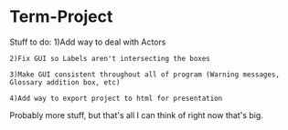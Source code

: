 # Term-Project

Stuff to do:
	1)Add way to deal with Actors
	
	2)Fix GUI so Labels aren't intersecting the boxes
	
	3)Make GUI consistent throughout all of program (Warning messages, Glossary addition box, etc)
	
	4)Add way to export project to html for presentation
	
Probably more stuff, but that's all I can think of right now that's big.
